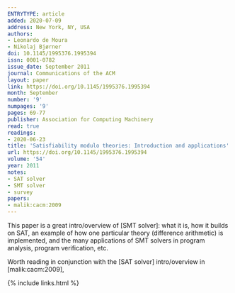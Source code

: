 ```yaml
---
ENTRYTYPE: article
added: 2020-07-09
address: New York, NY, USA
authors:
- Leonardo de Moura
- Nikolaj Bjørner
doi: 10.1145/1995376.1995394
issn: 0001-0782
issue_date: September 2011
journal: Communications of the ACM
layout: paper
link: https://doi.org/10.1145/1995376.1995394
month: September
number: '9'
numpages: '9'
pages: 69-77
publisher: Association for Computing Machinery
read: true
readings:
- 2020-06-23
title: 'Satisfiability modulo theories: Introduction and applications'
url: https://doi.org/10.1145/1995376.1995394
volume: '54'
year: 2011
notes:
- SAT solver
- SMT solver
- survey
papers:
- malik:cacm:2009
---
```


This paper is a great intro/overview of [SMT solver]: what it is, how it builds
on SAT, an example of how one particular theory (difference arithmetic) is
implemented, and the many applications of SMT solvers in program analysis,
program verification, etc.

Worth reading in conjunction with the [SAT solver] intro/overview in
[malik:cacm:2009],

{% include links.html %}
